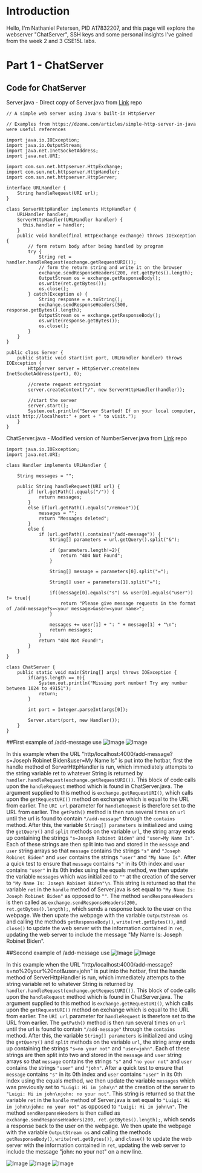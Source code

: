# Introduction
Hello, I'm Nathaniel Petersen, PID A17832207, and this page will explore the webserver "ChatServer", SSH keys and some personal insights I've gained from the week 2 and 3 CSE15L labs.

# Part 1 - ChatServer
## Code for ChatServer

Server.java - Direct copy of Server.java from [Link](https://github.com/ucsd-cse15l-s24/wavelet) repo
```
// A simple web server using Java's built-in HttpServer

// Examples from https://dzone.com/articles/simple-http-server-in-java were useful references

import java.io.IOException;
import java.io.OutputStream;
import java.net.InetSocketAddress;
import java.net.URI;

import com.sun.net.httpserver.HttpExchange;
import com.sun.net.httpserver.HttpHandler;
import com.sun.net.httpserver.HttpServer;

interface URLHandler {
    String handleRequest(URI url);
}

class ServerHttpHandler implements HttpHandler {
    URLHandler handler;
    ServerHttpHandler(URLHandler handler) {
      this.handler = handler;
    }
    public void handle(final HttpExchange exchange) throws IOException {
        // form return body after being handled by program
        try {
            String ret = handler.handleRequest(exchange.getRequestURI());
            // form the return string and write it on the browser
            exchange.sendResponseHeaders(200, ret.getBytes().length);
            OutputStream os = exchange.getResponseBody();
            os.write(ret.getBytes());
            os.close();
        } catch(Exception e) {
            String response = e.toString();
            exchange.sendResponseHeaders(500, response.getBytes().length);
            OutputStream os = exchange.getResponseBody();
            os.write(response.getBytes());
            os.close();
        }
    }
}

public class Server {
    public static void start(int port, URLHandler handler) throws IOException {
        HttpServer server = HttpServer.create(new InetSocketAddress(port), 0);

        //create request entrypoint
        server.createContext("/", new ServerHttpHandler(handler));

        //start the server
        server.start();
        System.out.println("Server Started! If on your local computer, visit http://localhost:" + port + " to visit.");
    }
}
```

ChatServer.java - Modified version of NumberServer.java from [Link](https://github.com/ucsd-cse15l-s24/wavelet) repo
```
import java.io.IOException;
import java.net.URI;

class Handler implements URLHandler {
    
    String messages = "";

    public String handleRequest(URI url) {
        if (url.getPath().equals("/")) {
            return messages;
        }
        else if(url.getPath().equals("/remove")){
            messages = "";
            return "Messages deleted";
        } 
        else {
            if (url.getPath().contains("/add-message")) {
                String[] parameters = url.getQuery().split("&");

                if (parameters.length!=2){
                    return "404 Not Found";
                }

                String[] message = parameters[0].split("=");

                String[] user = parameters[1].split("=");

                if((message[0].equals("s") && user[0].equals("user")) != true){
                    return "Please give message requests in the format of /add-message?s=<your message>&user=<your name>";
                }

                messages += user[1] + ": " + message[1] + "\n";
                return messages;
            }
            return "404 Not Found!";
        }
    }
}

class ChatServer {
    public static void main(String[] args) throws IOException {
        if(args.length == 0){
            System.out.println("Missing port number! Try any number between 1024 to 49151");
            return;
        }

        int port = Integer.parseInt(args[0]);

        Server.start(port, new Handler());
    }
}
```

##First example of /add-message use
![Image](example2.jpg)
![Image](example1.jpg)

In this example when the URL "http/localhost:4000/add-message?s=Joseph Robinet Biden&user=My Name Is" is put into the hotbar, first the handle method of ServerHttpHandler is run, which immediately attempts to the string variable ret to whatever String is returned by `handler.handleRequest(exchange.getRequestURI())`. This block of code calls upon the `handleRequest` method which is found in ChatServer.java. The argument supplied to this method is `exchange.getRequestURI()`, which calls upon the `getRequestURI()` method on exchange which is equal to the URL from earlier. The `URI url` parameter for `handleRequest` is therefore set to the URL from earlier. The `getPath()` method is then run several times on `url` until the url is found to contain `"/add-message"` through the `contains` method. After this, the variable `String[] parameters` is initialized and using the `getQuery()` and `split` methods on the variable `url`, the string array ends up containing the strings `"s=Joseph Robinet Biden"` and `"user=My Name Is"`. Each of these strings are then split into two and stored in the `message` and `user` string arrays so that `message` contains the strings `"s"` and `"Joseph Robinet Biden"` and `user` contains the strings `"user"` and `"My Name Is"`. After a quick test to ensure that `message` contains `"s"` in its 0th index and `user` contains `"user"` in its 0th index using the equals method, we then update the variable `messages` which was initialized to `""` at the creation of the server to `"My Name Is: Joseph Robinet Biden"\n`. This string is returned so that the variable `ret` in the `handle` method of Server.java is set equal to `"My Name Is: Joseph Robinet Biden"` as opposed to `""`. The method `sendResponseHeaders` is then called as `exchange.sendResponseHeaders(200, ret.getBytes().length);`, which sends a response back to the user on the webpage. We then upate the webpage with the variable `OutputStream os` and calling the methods `getResponseBody()`, `write(ret.getBytes())`, and `close()` to update the web server with the information contained in `ret`, updating the web server to include the message "My Name Is: Joseph Robinet Biden".


##Second example of /add-message use
![Image](example3.jpg)
![Image](example4.jpg)

In this example when the URL "http/localhost:4000/add-message?s=no%20your%20not&user=john" is put into the hotbar, first the handle method of ServerHttpHandler is run, which immediately attempts to the string variable ret to whatever String is returned by `handler.handleRequest(exchange.getRequestURI())`. This block of code calls upon the `handleRequest` method which is found in ChatServer.java. The argument supplied to this method is `exchange.getRequestURI()`, which calls upon the `getRequestURI()` method on exchange which is equal to the URL from earlier. The `URI url` parameter for `handleRequest` is therefore set to the URL from earlier. The `getPath()` method is then run several times on `url` until the url is found to contain `"/add-message"` through the `contains` method. After this, the variable `String[] parameters` is initialized and using the `getQuery()` and `split` methods on the variable `url`, the string array ends up containing the strings `"s=no your not"` and `"user=john"`. Each of these strings are then split into two and stored in the `message` and `user` string arrays so that `message` contains the strings `"s"` and `"no your not"` and `user` contains the strings `"user"` and `"john"`. After a quick test to ensure that `message` contains `"s"` in its 0th index and `user` contains `"user"` in its 0th index using the equals method, we then update the variable `messages` which was previously set to `"Luigi: Hi im john\n"` at the creation of the server to `"Luigi: Hi im john\njohn: no your not"`. This string is returned so that the variable `ret` in the `handle` method of Server.java is set equal to `"Luigi: Hi im john\njohn: no your not"` as opposed to `"Luigi: Hi im john\n"`. The method `sendResponseHeaders` is then called as `exchange.sendResponseHeaders(200, ret.getBytes().length);`, which sends a response back to the user on the webpage. We then upate the webpage with the variable `OutputStream os` and calling the methods `getResponseBody()`, `write(ret.getBytes())`, and `close()` to update the web server with the information contained in `ret`, updating the web server to include the message "john: no your not" on a new line.

![Image](example5.jpg)
![Image](example6.jpg)
![Image](example7.jpg)





